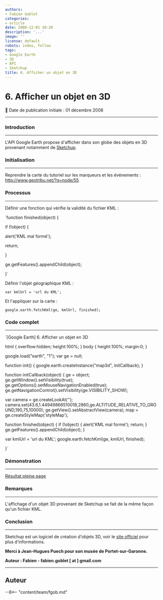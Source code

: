 ```yaml
---
authors:
- Fabien Goblet
categories:
- article
date: 2008-12-01 10:20
description: '...'
image: ''
license: default
robots: index, follow
tags:
- Google Earth
- 3D
- API
- Sketchup
title: 6. Afficher un objet en 3D
---
```


# 6. Afficher un objet en 3D


:calendar: Date de publication initiale : 01 décembre 2008


----





### Introduction




---


L'API Google Earth propose d'afficher dans son globe des objets en 3D provenant notamment de [Sketchup](http://sketchup.google.com/intl/fr/).  



### Initialisation




---


Reprendre la carte du tutoriel sur les marqueurs et les événements : <http://www.geotribu.net/?q=node/55>  



### Processus




---


Définir une fonction qui vérifie la validité du fichier KML :  

`function finished(object) {  

if (!object) {  

alert('KML mal formé');  

return;  

}  

ge.getFeatures().appendChild(object);  

}`  

Définir l'objet géographique KML :  

`var kmlUrl = 'url du KML';`  

Et l'appliquer sur la carte :  

`google.earth.fetchKml(ge, kmlUrl, finished);`  



### Code complet




---


`[Google Earth] 6. Afficher un objet en 3D

html { overflow:hidden; height:100%; } 
body { height:100%; margin:0; }


google.load("earth", "1");
var ge = null;

function init() {
google.earth.createInstance("map3d", initCallback);
}

function initCallback(object) {
ge = object;
ge.getWindow().setVisibility(true);
ge.getOptions().setMouseNavigationEnabled(true);
ge.getNavigationControl().setVisibility(ge.VISIBILITY\_SHOW);

var camera = ge.createLookAt('');
camera.set(43.6,1.44949866510018,2860,ge.ALTITUDE\_RELATIVE\_TO\_GROUND,190,75,10000);
ge.getView().setAbstractView(camera);
map = ge.createStyleMap('styleMap');

function finished(object) {
if (!object) {
alert('KML mal formé');
return;
}
ge.getFeatures().appendChild(object);
}

var kmlUrl = 'url du KML';
google.earth.fetchKml(ge, kmlUrl, finished);

}`  



### Démonstration




---






[Résultat pleine page](http://88.191.39.115/fabien/geotribu/%5bgeotribu%5d_Google-Earth_tuto6.html)


### Remarques




---


L'affichage d'un objet 3D provenant de Sketchup se fait de la même façon qu'un fichier KML.


### Conclusion




---


Sketchup est un logiciel de création d'objets 3D, voir le [site officiel](http://sketchup.google.com/intl/fr/) pour plus d'informations.


**Merci à Jean-Hugues Puech pour son musée de Portet-sur-Garonne.**


**Auteur : Fabien - fabien.goblet [ at ] gmail.com**




----

## Auteur

--8<-- "content/team/fgob.md"
